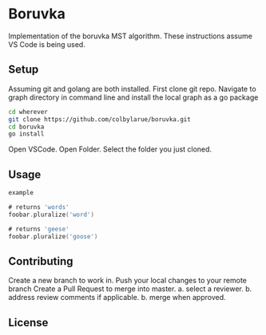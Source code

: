# Boruvka

Implementation of the boruvka MST algorithm. 
These instructions assume VS Code is being used. 

## Setup

Assuming git and golang are both installed.
First clone git repo.
Navigate to graph directory in command line and install the local graph as a go package

```bash
cd wherever
git clone https://github.com/colbylarue/boruvka.git
cd boruvka
go install
```
Open VSCode. 
Open Folder. Select the folder you just cloned.

## Usage

```go
example

# returns 'words'
foobar.pluralize('word')

# returns 'geese'
foobar.pluralize('goose')
```

## Contributing
Create a new branch to work in. 
Push your local changes to your remote branch
Create a Pull Request to merge into master. 
     a. select a reviewer.
     b. address review comments if applicable.
     b. merge when approved. 

## License
